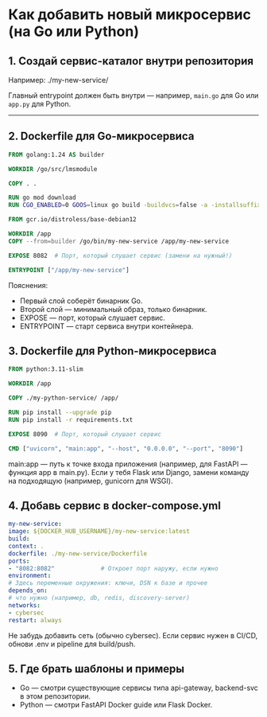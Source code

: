 # Как добавить новый микросервис (на Go или Python)

## 1. Создай сервис-каталог внутри репозитория

Например: ./my-new-service/

Главный entrypoint должен быть внутри — например, `main.go` для Go или `app.py` для Python.

---

## 2. Dockerfile для Go-микросервиса

```dockerfile
FROM golang:1.24 AS builder

WORKDIR /go/src/lmsmodule

COPY . .

RUN go mod download
RUN CGO_ENABLED=0 GOOS=linux go build -buildvcs=false -a -installsuffix cgo -o /go/bin/my-new-service ./my-new-service

FROM gcr.io/distroless/base-debian12

WORKDIR /app
COPY --from=builder /go/bin/my-new-service /app/my-new-service

EXPOSE 8082  # Порт, который слушает сервис (замени на нужный!)

ENTRYPOINT ["/app/my-new-service"]
```

Пояснения:
- Первый слой соберёт бинарник Go.
- Второй слой — минимальный образ, только бинарник.
- EXPOSE — порт, который слушает сервис.
- ENTRYPOINT — старт сервиса внутри контейнера.

## 3. Dockerfile для Python-микросервиса
```dockerfile
FROM python:3.11-slim

WORKDIR /app

COPY ./my-python-service/ /app/

RUN pip install --upgrade pip
RUN pip install -r requirements.txt

EXPOSE 8090  # Порт, который слушает сервис

CMD ["uvicorn", "main:app", "--host", "0.0.0.0", "--port", "8090"]
```

main:app — путь к точке входа приложения (например, для FastAPI — функция app в main.py).
Если у тебя Flask или Django, замени команду на подходящую (например, gunicorn для WSGI).

## 4. Добавь сервис в docker-compose.yml
```yaml
my-new-service:
image: ${DOCKER_HUB_USERNAME}/my-new-service:latest
build:
context: .
dockerfile: ./my-new-service/Dockerfile
ports:
- "8082:8082"             # Откроет порт наружу, если нужно
environment:
# Здесь переменные окружения: ключи, DSN к базе и прочее
depends_on:
# что нужно (например, db, redis, discovery-server)
networks:
- cybersec
restart: always
```

Не забудь добавить сеть (обычно cybersec).
Если сервис нужен в CI/CD, обнови .env и pipeline для build/push.

## 5. Где брать шаблоны и примеры
- Go — смотри существующие сервисы типа api-gateway, backend-svc в этом репозитории. 
- Python — смотри FastAPI Docker guide или Flask Docker.